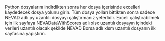 Python dosyalarını indirdikten sonra her dosya içerisinde excelleri kaydedecek dosya yolunu girin.
Tüm dosya yolları bittikten sonra sadece NEVAD adlı py uzantılı dosyayı çalıştırmanız yeterlidir.
Exceli çalıştırabilmek için ilk sayfaya NEVADataWithScores adlı xlsx uzantılı dosyayın içindeki verileri uzantılı olacak şekilde NEVAD Borsa adlı xlsm uzantılı dosyanın ilk sayfasına yapıştırın.
